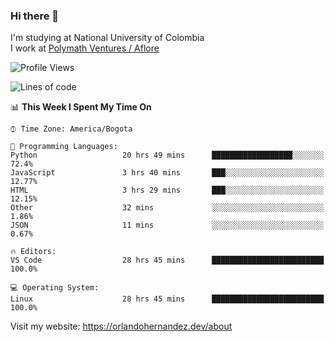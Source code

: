 ### Hi there 👋


<!--**AR4Z/AR4Z** is a ✨ _special_ ✨ repository because its `README.md` (this file) appears on your GitHub profile.

Here are some ideas to get you started:-->
I'm studying at National University of Colombia
<br>
I work at <a href="https://www.aflore.co/">Polymath Ventures / Aflore</a>
<br>

<!--START_SECTION:waka-->
![Profile Views](http://img.shields.io/badge/Profile%20Views-0-blue)

![Lines of code](https://img.shields.io/badge/From%20Hello%20World%20I%27ve%20Written-3.3%20million%20lines%20of%20code-blue)

📊 **This Week I Spent My Time On** 

```text
⌚︎ Time Zone: America/Bogota

💬 Programming Languages: 
Python                   20 hrs 49 mins      ██████████████████░░░░░░░   72.4% 
JavaScript               3 hrs 40 mins       ███░░░░░░░░░░░░░░░░░░░░░░   12.77% 
HTML                     3 hrs 29 mins       ███░░░░░░░░░░░░░░░░░░░░░░   12.15% 
Other                    32 mins             ░░░░░░░░░░░░░░░░░░░░░░░░░   1.86% 
JSON                     11 mins             ░░░░░░░░░░░░░░░░░░░░░░░░░   0.67%

🔥 Editors: 
VS Code                  28 hrs 45 mins      █████████████████████████   100.0%

💻 Operating System: 
Linux                    28 hrs 45 mins      █████████████████████████   100.0%

```


<!--END_SECTION:waka-->


Visit my website: https://orlandohernandez.dev/about

